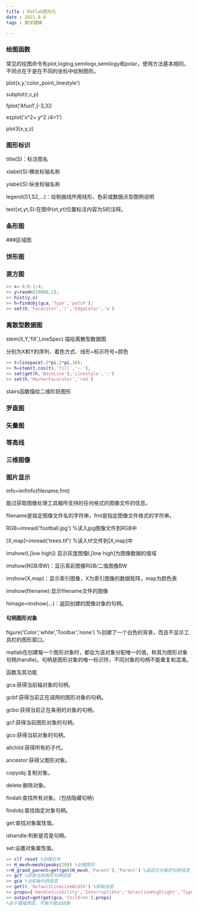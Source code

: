 ```yaml
---
title : Matlab图形化
date : 2021-8-8
tags : 数学建模

---
```




### 绘图函数

常见的绘图命令有plot,loglog,semilogx,semilogy和polar，使用方法基本相同，不同点在于是在不同的坐标中绘制图形。

plot(x,y,'color_point_linestyle')

subplot(r,c,p)

fplot('Afun1',[-3,3])

ezplot('x^2+ y^2 /4=1')

plot3(x,y,z)



### 图形标识

title(S)：标注图名

xlabel(S):横坐标轴名称

ylabel(S):纵坐标轴名称

legend(S1,S2,...)：绘制曲线所用线形、色彩或数据点型图例说明

text(xt,yt,S):在图中(xt,yt)位置标注内容为S的注释。



### 条形图



###区域图



### 饼形图



### 直方图

```matlab
>> x=-4:0.1:4;
>> y=randn(10000,1);
>> hist(y,x)
>> h=findobj(gca,'Type','patch');
>> set(h,'FaceColor','r','EdgeColor','w')
```



### 离散型数据图

stem(X,Y,'fill',LineSpec) 描绘离散型数据图

分别为X和Y的序列、着色方式、线形+标示符号+颜色

```matlab
>> t=linspace(-2*pi,2*pi,10);
>> h=stem(t,cos(t),'fill','--');
>> set(get(h,'BaseLine'),'LineStyle',':')
>> set(h,'MarkerFaceColor','red')
```



stairs函数描绘二维阶跃图形



### 罗盘图



### 矢量图



### 等高线



### 三维图像





### 图片显示

info=imfinfo(filename,fmt)

能过获取图像处理工具箱所支持的任何格式的图像文件的信息。

filename是指定图像文件名的字符串，fmt是指定图像文件格式的字符串。

RGB=imread('football.jpg') %读入jpg图像文件到RGB中

[X,map]=imread('trees.tif') %读入tif文件到[X,map]中



imshow(I,[low high]) 显示灰度图像I,[low high]为图像数据的值域

imshow(RGB/BW)：显示真彩图像RGB/二值图像BW

imshow(X,map)：显示索引图像，X为索引图像的数据矩阵，map为颜色表

imshow(filename):显示filename文件的图像

himage=imshow(...)：返回创建的图像对象的句柄。



#### 句柄图形对象

figure(‘Color','white','Toolbar','none') %创建了一个白色的背景，而且不显示工具栏的图形窗口。



matlab在创建每一个图形对象时，都会为该对象分配唯一的值，称其为图形对象句柄(handle)。句柄是图形对象的唯一标识符，不同对象的句柄不能重复和混淆。



函数及其功能

gca:获得当前轴对象的句柄。

gcbf:获得当前正在调用的图形对象的句柄。

gcbo:获得当前正在条用的对象的句柄。

gcf:获得当前图形对象的句柄。

gco:获得当前对象的句柄。

allchild:获得所有的子代。

ancestor:获得父图形对象。

copyobj:复制对象。

delete:删除对象。

findall:查找所有对象。（包括隐藏句柄）

findobj:查找指定对象句柄。

get:查找对象属性值。

ishandle:判断是否是句柄。

set:设置对象属性值。



```matlab
>> clf reset %创建白布
>> H_mesh=mesh(peaks(20)) %创建图形 
>>H_grand_parent=get(get(H_mesh,'Parent'),'Parent') %返回父对象的句柄信息
>> gcf %获取当前图形句柄信息
>> gca %当前轴句柄信息
>> get(0,'DefaultLineLineWidth') %获取线宽
>> props={'HandleVisibility','Interruptible';'SelectionHighlight','Type'};
>> output=get(get(gca,'Children'),props)
%由于篇幅原因，不展示输出结果
```



